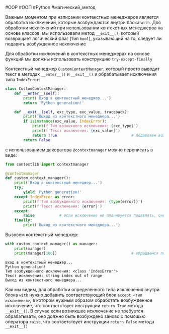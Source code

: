 #OOP #ООП #Python #магический_метод 


Важным моментом при написании контекстных менеджеров является обработка исключений, которые возбуждаются внутри блока `with`. Для обработки исключений при использовании контекстных менеджеров на основе классов, мы использовали метод `__exit__()`, который возвращает логический флаг (тип `bool`), указывающий на то, следует ли подавить возбужденное исключение

Для обработки исключений в контекстных менеджерах на основе функций мы должны использовать конструкцию `try-except-finally`

Контекстный менеджер `CustomContextManager`, который просто выводит текст в методах `__enter__()` и `__exit__()` и обрабатывает исключения типа `IndexError`:
```python
class CustomContextManager:
    def __enter__(self):
        print('Вход в контекстный менеджер...')
        return 'Python generation!'

    def __exit__(self, exc_type, exc_value, traceback):
        print('Выход из контекстного менеджера...')
        if isinstance(exc_value, IndexError):
            print(f'Тип возникшего исключения: {exc_type}')
            print(f'Текст исключения: {exc_value}')
            return True                                 # подавляем возбужденное исключение IndexError
        return False
```
с использованием декоратора `@contextmanager` можно переписать в виде:
```python
from contextlib import contextmanager

@contextmanager
def custom_context_manager():
    print('Вход в контекстный менеджер...')
    try:
        yield 'Python generation!'
    except IndexError as error:
        print(f'Тип возбужденного исключения: {type(error)}')
        print(f'Текст исключения: {error}')
    except:
        raise           # если исключение не планируется подавлять, оно должно быть возбуждено повторно
    finally:
        print('Выход из контекстного менеджера...')
```
Вызовем контекстный менеджер:
```python
with custom_context_manager() as manager:
    print(manager)
    print(manager[100])                                 # обращаемся по несуществующему индексу
```
```
Вход в контекстный менеджер...
Python generation!
Тип возбужденного исключения: <class 'IndexError'>
Текст исключения: string index out of range
Выход из контекстного менеджера...
```
Как мы видим, для обработки определенного типа исключения внутри блока `with` нужно добавить соответствующий блок `except <тип исключения>`, в котором нужным образом обработать возбужденное исключение, что соответствует инструкции `return True` метода `__exit__()`. В случае если возникшее исключение не требуется обрабатывать, оно должно быть возбуждено заново с помощью оператора `raise`, что соответствует инструкции `return False` метода `__exit__()`